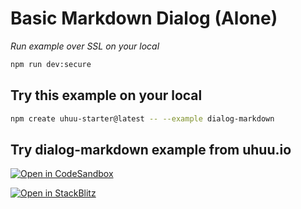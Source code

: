 # Basic Markdown Dialog (Alone) 

*Run example over SSL on your local*
```bash
npm run dev:secure
```

## Try this example on your local

```bash
npm create uhuu-starter@latest -- --example dialog-markdown
```

## Try dialog-markdown example from uhuu.io

[![Open in CodeSandbox](https://codesandbox.io/static/img/play-codesandbox.svg)](https://codesandbox.io/embed/github/uhuuio/uhuu-starter/tree/main/examples/dialog-markdown?view=preview&theme=dark&codemirror=1)

[![Open in StackBlitz](https://developer.stackblitz.com/img/open_in_stackblitz.svg)](https://stackblitz.com/github/uhuuio/uhuu-starter/tree/main/examples/dialog-markdown)